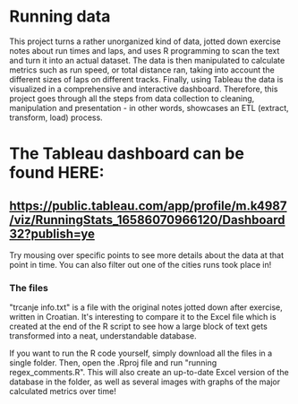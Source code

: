 # Running data

This project turns a rather unorganized kind of data, jotted down exercise notes about run times and laps, and uses R programming to scan the text and turn it into an actual dataset. The data is then manipulated to calculate metrics such as run speed, or total distance ran, taking into account the different sizes of laps on different tracks. Finally, using Tableau the data is visualized in a comprehensive and interactive dashboard. Therefore, this project goes through all the steps from data collection to cleaning, manipulation and presentation - in other words, showcases an ETL (extract, transform, load) process.

# The Tableau dashboard can be found HERE:
## https://public.tableau.com/app/profile/m.k4987/viz/RunningStats_16586070966120/Dashboard32?publish=ye

Try mousing over specific points to see more details about the data at that point in time. You can also filter out one of the cities runs took place in!


### The files
"trcanje info.txt" is a file with the original notes jotted down after exercise, written in Croatian. It's interesting to compare it to the Excel file which is created at the end of the R script to see how a large block of text gets transformed into a neat, understandable database.

If you want to run the R code yourself, simply download all the files in a single folder. Then, open the .Rproj file and run "running regex_comments.R".
This will also create an up-to-date Excel version of the database in the folder, as well as several images with graphs of the major calculated metrics over time!

